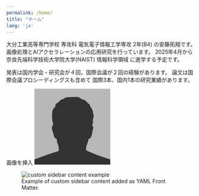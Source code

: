 ```yaml
---
permalink: /home/
title: "ホーム"
lang: 'ja'
---
```


大分工業高等専門学校 専攻科 電気電子情報工学専攻 2年(B4) の安藤拓翔です。
画像処理とAIアクセラレーションの応用研究を行っています。
2025年4月から奈良先端科学技術大学院大学(NAIST) 情報科学領域 に進学する予定です。

発表は国内学会・研究会が４回，国際会議が２回の経験があります。
論文は国際会議プロシーディングスも含めて
国際3本、国内1本の研究業績があります。

画像を挿入
![profile](/assets/images/bio-photo.jpg)
<figure>
  <img src="{{ '/assets/images/bio-photo.jpg' }}" alt="custom sidebar content example">
  <figcaption>Example of custom sidebar content added as YAML Front Matter.</figcaption>
</figure>

<img src="{{ site.url }}{{ site.baseurl }}/assets/imagge/bio-photo.jpg" alt="">
